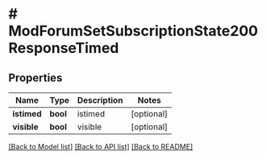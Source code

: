 # # ModForumSetSubscriptionState200ResponseTimed

## Properties

Name | Type | Description | Notes
------------ | ------------- | ------------- | -------------
**istimed** | **bool** | istimed | [optional]
**visible** | **bool** | visible | [optional]

[[Back to Model list]](../../README.md#models) [[Back to API list]](../../README.md#endpoints) [[Back to README]](../../README.md)
